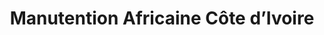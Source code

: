 ---
title: "Manutention Africaine Côte d’Ivoire"
url: /marcory/manutention-africaine-cote-divoire/
shop: voiture
---